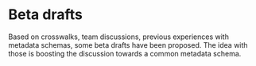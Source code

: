 # Beta drafts
Based on crosswalks, team discussions, previous experiences with metadata schemas, some beta drafts have been proposed. The idea with those is boosting the discussion towards a common metadata schema. 